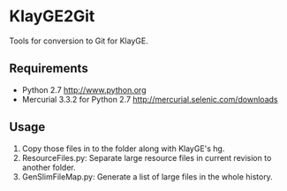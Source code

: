 # KlayGE2Git
Tools for conversion to Git for KlayGE.

## Requirements

* Python 2.7 http://www.python.org
* Mercurial 3.3.2 for Python 2.7 http://mercurial.selenic.com/downloads

## Usage

1. Copy those files in to the folder along with KlayGE's hg.
1. ResourceFiles.py: Separate large resource files in current revision to another folder.
1. GenSlimFileMap.py: Generate a list of large files in the whole history.

